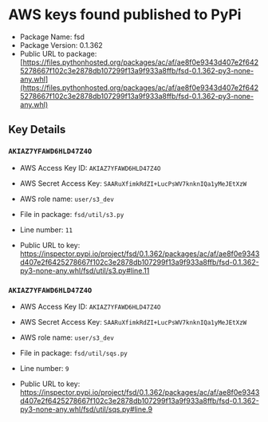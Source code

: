 # AWS keys found published to PyPi

* Package Name: fsd
* Package Version: 0.1.362
* Public URL to package: [https://files.pythonhosted.org/packages/ac/af/ae8f0e9343d407e2f6425278667f102c3e2878db107299f13a9f933a8ffb/fsd-0.1.362-py3-none-any.whl](https://files.pythonhosted.org/packages/ac/af/ae8f0e9343d407e2f6425278667f102c3e2878db107299f13a9f933a8ffb/fsd-0.1.362-py3-none-any.whl)

## Key Details

### `AKIAZ7YFAWD6HLD47Z4O`

* AWS Access Key ID: `AKIAZ7YFAWD6HLD47Z4O`
* AWS Secret Access Key: `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` 
* AWS role name: `user/s3_dev`
* File in package: `fsd/util/s3.py`
* Line number: `11`

* Public URL to key: https://inspector.pypi.io/project/fsd/0.1.362/packages/ac/af/ae8f0e9343d407e2f6425278667f102c3e2878db107299f13a9f933a8ffb/fsd-0.1.362-py3-none-any.whl/fsd/util/s3.py#line.11



### `AKIAZ7YFAWD6HLD47Z4O`

* AWS Access Key ID: `AKIAZ7YFAWD6HLD47Z4O`
* AWS Secret Access Key: `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` 
* AWS role name: `user/s3_dev`
* File in package: `fsd/util/sqs.py`
* Line number: `9`

* Public URL to key: https://inspector.pypi.io/project/fsd/0.1.362/packages/ac/af/ae8f0e9343d407e2f6425278667f102c3e2878db107299f13a9f933a8ffb/fsd-0.1.362-py3-none-any.whl/fsd/util/sqs.py#line.9


